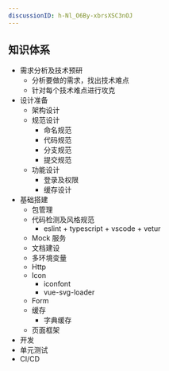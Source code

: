 ```yaml
---
discussionID: h-Nl_O6By-xbrsXSC3nOJ
---
```

## 知识体系

- 需求分析及技术预研
  - 分析要做的需求，找出技术难点
  - 针对每个技术难点进行攻克
- 设计准备
  - 架构设计
  - 规范设计
    - 命名规范
    - 代码规范
    - 分支规范
    - 提交规范
  - 功能设计
    - 登录及权限
    - 缓存设计
- 基础搭建
  - 包管理
  - 代码检测及风格规范
    - eslint + typescript + vscode + vetur
  - Mock 服务
  - 文档建设
  - 多环境变量
  - Http
  - Icon
    - iconfont
    - vue-svg-loader
  - Form
  - 缓存
    - 字典缓存
  - 页面框架
- 开发
- 单元测试
- CI/CD